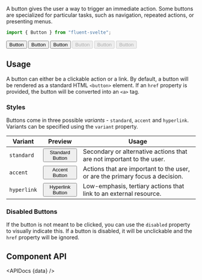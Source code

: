 <script lang="ts">
    import { Button, InfoBar } from "fluent-svelte";
    import { Showcase, APIDocs } from "../../../../lib";

    import data from "fluent-svelte/Button/Button.svelte?sveld&raw";
</script>

A button gives the user a way to trigger an immediate action. Some buttons are specialized for particular tasks, such as navigation, repeated actions, or presenting menus.

```ts
import { Button } from "fluent-svelte";
```

<Showcase columns={3} repl="0c6ca42e2c5c4868a7a8c1a1a45759eb">
    <Button variant="standard">Button</Button>
    <Button variant="accent">Button</Button>
    <Button variant="hyperlink">Button</Button>
    <Button variant="standard" disabled>Button</Button>
    <Button variant="accent" disabled>Button</Button>
    <Button variant="hyperlink" disabled>Button</Button>
</Showcase>

## Usage

A button can either be a clickable action or a link. By default, a button will be rendered as a standard HTML `<button>` element. If an `href` property is provided, the button will be converted into an `<a>` tag.

### Styles

Buttons come in three possible _variants_ - `standard`, `accent` and `hyperlink`. Variants can be specified using the `variant` property.

| Variant     | Preview                                               | Usage                                                                        |
| ----------- | ----------------------------------------------------- | ---------------------------------------------------------------------------- |
| `standard`  | <Button variant="standard">Standard Button</Button>   | Secondary or alternative actions that are not important to the user.         |
| `accent`    | <Button variant="accent">Accent Button</Button>       | Actions that are important to the user, or are the primary focus a decision. |
| `hyperlink` | <Button variant="hyperlink">Hyperlink Button</Button> | Low-emphasis, tertiary actions that link to an external resource.            |

### Disabled Buttons

If the button is not meant to be clicked, you can use the `disabled` property to visually indicate this. If a button is disabled, it will be unclickable and the `href` property will be ignored.

## Component API

<APIDocs {data} />

